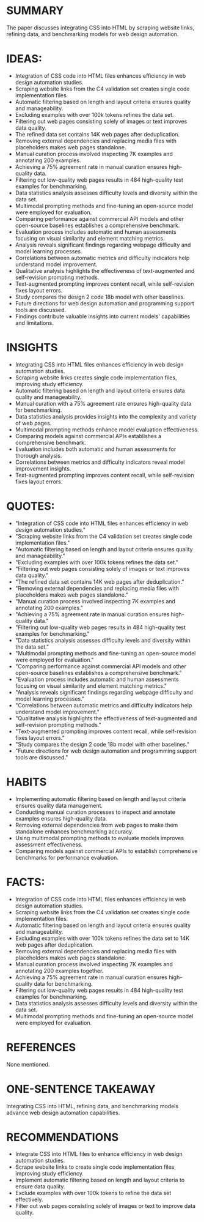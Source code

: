 # SUMMARY
The paper discusses integrating CSS into HTML by scraping website links, refining data, and benchmarking models for web design automation.

# IDEAS:
- Integration of CSS code into HTML files enhances efficiency in web design automation studies.
- Scraping website links from the C4 validation set creates single code implementation files.
- Automatic filtering based on length and layout criteria ensures quality and manageability.
- Excluding examples with over 100k tokens refines the data set.
- Filtering out web pages consisting solely of images or text improves data quality.
- The refined data set contains 14K web pages after deduplication.
- Removing external dependencies and replacing media files with placeholders makes web pages standalone.
- Manual curation process involved inspecting 7K examples and annotating 200 examples.
- Achieving a 75% agreement rate in manual curation ensures high-quality data.
- Filtering out low-quality web pages results in 484 high-quality test examples for benchmarking.
- Data statistics analysis assesses difficulty levels and diversity within the data set.
- Multimodal prompting methods and fine-tuning an open-source model were employed for evaluation.
- Comparing performance against commercial API models and other open-source baselines establishes a comprehensive benchmark.
- Evaluation process includes automatic and human assessments focusing on visual similarity and element matching metrics.
- Analysis reveals significant findings regarding webpage difficulty and model learning processes.
- Correlations between automatic metrics and difficulty indicators help understand model improvement.
- Qualitative analysis highlights the effectiveness of text-augmented and self-revision prompting methods.
- Text-augmented prompting improves content recall, while self-revision fixes layout errors.
- Study compares the design 2 code 18b model with other baselines.
- Future directions for web design automation and programming support tools are discussed.
- Findings contribute valuable insights into current models' capabilities and limitations.

# INSIGHTS
- Integrating CSS into HTML files enhances efficiency in web design automation studies.
- Scraping website links creates single code implementation files, improving study efficiency.
- Automatic filtering based on length and layout criteria ensures data quality and manageability.
- Manual curation with a 75% agreement rate ensures high-quality data for benchmarking.
- Data statistics analysis provides insights into the complexity and variety of web pages.
- Multimodal prompting methods enhance model evaluation effectiveness.
- Comparing models against commercial APIs establishes a comprehensive benchmark.
- Evaluation includes both automatic and human assessments for thorough analysis.
- Correlations between metrics and difficulty indicators reveal model improvement insights.
- Text-augmented prompting improves content recall, while self-revision fixes layout errors.

# QUOTES:
- "Integration of CSS code into HTML files enhances efficiency in web design automation studies."
- "Scraping website links from the C4 validation set creates single code implementation files."
- "Automatic filtering based on length and layout criteria ensures quality and manageability."
- "Excluding examples with over 100k tokens refines the data set."
- "Filtering out web pages consisting solely of images or text improves data quality."
- "The refined data set contains 14K web pages after deduplication."
- "Removing external dependencies and replacing media files with placeholders makes web pages standalone."
- "Manual curation process involved inspecting 7K examples and annotating 200 examples."
- "Achieving a 75% agreement rate in manual curation ensures high-quality data."
- "Filtering out low-quality web pages results in 484 high-quality test examples for benchmarking."
- "Data statistics analysis assesses difficulty levels and diversity within the data set."
- "Multimodal prompting methods and fine-tuning an open-source model were employed for evaluation."
- "Comparing performance against commercial API models and other open-source baselines establishes a comprehensive benchmark."
- "Evaluation process includes automatic and human assessments focusing on visual similarity and element matching metrics."
- "Analysis reveals significant findings regarding webpage difficulty and model learning processes."
- "Correlations between automatic metrics and difficulty indicators help understand model improvement."
- "Qualitative analysis highlights the effectiveness of text-augmented and self-revision prompting methods."
- "Text-augmented prompting improves content recall, while self-revision fixes layout errors."
- "Study compares the design 2 code 18b model with other baselines."
- "Future directions for web design automation and programming support tools are discussed."

# HABITS
- Implementing automatic filtering based on length and layout criteria ensures quality data management.
- Conducting manual curation processes to inspect and annotate examples ensures high-quality data.
- Removing external dependencies from web pages to make them standalone enhances benchmarking accuracy.
- Using multimodal prompting methods to evaluate models improves assessment effectiveness.
- Comparing models against commercial APIs to establish comprehensive benchmarks for performance evaluation.

# FACTS:
- Integration of CSS code into HTML files enhances efficiency in web design automation studies.
- Scraping website links from the C4 validation set creates single code implementation files.
- Automatic filtering based on length and layout criteria ensures quality and manageability.
- Excluding examples with over 100k tokens refines the data set to 14K web pages after deduplication.
- Removing external dependencies and replacing media files with placeholders makes web pages standalone.
- Manual curation process involved inspecting 7K examples and annotating 200 examples together.
- Achieving a 75% agreement rate in manual curation ensures high-quality data for benchmarking.
- Filtering out low-quality web pages results in 484 high-quality test examples for benchmarking.
- Data statistics analysis assesses difficulty levels and diversity within the data set.
- Multimodal prompting methods and fine-tuning an open-source model were employed for evaluation.

# REFERENCES
None mentioned.

# ONE-SENTENCE TAKEAWAY
Integrating CSS into HTML, refining data, and benchmarking models advance web design automation capabilities.

# RECOMMENDATIONS
- Integrate CSS into HTML files to enhance efficiency in web design automation studies.
- Scrape website links to create single code implementation files, improving study efficiency.
- Implement automatic filtering based on length and layout criteria to ensure data quality.
- Exclude examples with over 100k tokens to refine the data set effectively.
- Filter out web pages consisting solely of images or text to improve data quality.